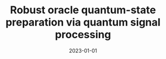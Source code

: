 ---
title: "Robust oracle quantum-state preparation via quantum signal processing"
collection: publications
category: preprints
permalink: /publication/2023-01-01-robust-oracle-quantum-state-preparation-via-quantum-signal-processing
excerpt: ''
date: 2023-01-01
arxivurl: 'https://arxiv.org/abs/2305.04705'
publicurl: ''
authors: "Lorenzo Laneve"
---